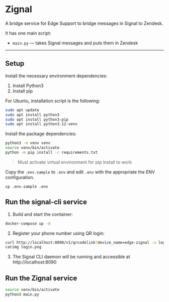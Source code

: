 # Zignal

A bridge service for Edge Support to bridge messages in Signal to Zendesk.

It has one main script:

- `main.py` — takes Signal messages and puts them in Zendesk

---

## Setup

Install the necessary environment dependencies:

1. Install Python3
2. Install pip

For Ubuntu, installation script is the following:

```sh
sudo apt update
sudo apt install python3
sudo apt install python3-pip
sudo apt install python3.12-venv
```

Install the package dependencies:

```sh
python3 -m venv venv
source venv/bin/activate
python -m pip install -r requirements.txt
```
> Must activate virtual environment for pip install to work

Copy the `.env.sample` to `.env` and edit `.env` with the appropriate the ENV configuration.

```
cp .env.sample .env
```

## Run the signal-cli service

1. Build and start the container:
```sh
docker-compose up -d
```

2. Register your phone number using QR login:
```sh
curl http://localhost:8090/v1/qrcodelink?device_name=edge-zignal -o login.png
catimg login.png
```

3. The Signal CLI daemon will be running and accessible at http://localhost:8090

## Run the Zignal service

```sh
source venv/bin/activate
python3 main.py
```
